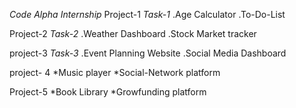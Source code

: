 *Code Alpha Internship*
Project-1 
*Task-1*
.Age Calculator
.To-Do-List

Project-2
*Task-2*
.Weather Dashboard
.Stock Market tracker

project-3 
*Task-3*
.Event Planning Website
.Social Media Dashboard 

project- 4
*Music player
*Social-Network platform

Project-5 
*Book Library
*Growfunding platform
